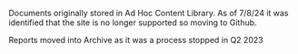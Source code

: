 Documents originally stored in Ad Hoc Content Library. As of 7/8/24 it was identified that the site is no longer supported so moving to Github. 

Reports moved into Archive as it was a process stopped in Q2 2023
